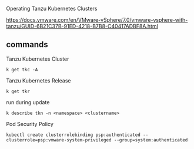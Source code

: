 

Operating Tanzu Kubernetes Clusters


https://docs.vmware.com/en/VMware-vSphere/7.0/vmware-vsphere-with-tanzu/GUID-6B21C37B-91ED-4218-B7B8-C40417ADBF8A.html


## commands

Tanzu Kubernetes Cluster
```
k get tkc -A
```


Tanzu Kubernetes Release
```
k get tkr
```

run during update
```
k describe tkn -n <namespace> <clustername>
```


Pod Security Policy
```
kubectl create clusterrolebinding psp:authenticated --clusterrole=psp:vmware-system-privileged --group=system:authenticated
```
